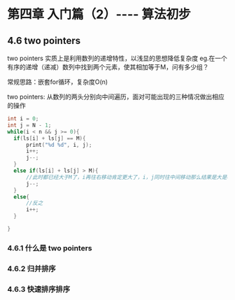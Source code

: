 # 第四章 入门篇（2）---- 算法初步
## 4.6 two pointers
two pointers 实质上是利用数列的递增特性，以浅显的思想降低复杂度
eg.在一个有序的递增（递减）数列中找到两个元素，使其相加等于M，问有多少组？

常规思路：嵌套for循环，复杂度O(n)

two pointers: 从数列的两头分别向中间遍历，面对可能出现的三种情况做出相应的操作
```C++
int i = 0;
int j = N - 1;
while(i < n && j >= 0){
  if(ls[i] + ls[j] == M){
      print("%d %d", i, j);
      i++;
      j--;
  }
  else if(ls[i] + ls[j] > M){
      //此时都已经大于M了，i再往右移动肯定更大了，i，j同时往中间移动那么结果是大是小也说不好，故只移动j
      j--;
  }
  else{
      //反之
      i++;
  }

}
```
### 4.6.1 什么是 two pointers
### 4.6.2 归并排序
### 4.6.3 快速排序排序
